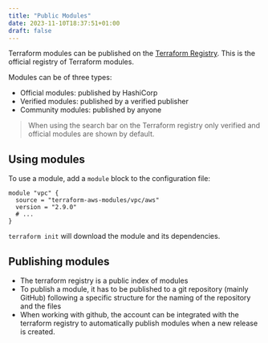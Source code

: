 ```yaml
---
title: "Public Modules"
date: 2023-11-10T18:37:51+01:00
draft: false
---
```


Terraform modules can be published on the [Terraform Registry](https://registry.terraform.io/). This is the official registry of Terraform modules.

Modules can be of three types:

- Official modules: published by HashiCorp
- Verified modules: published by a verified publisher
- Community modules: published by anyone

> When using the search bar on the Terraform registry only verified and official modules are shown by default.

## Using modules

To use a module, add a `module` block to the configuration file:

```hcl
module "vpc" {
  source = "terraform-aws-modules/vpc/aws"
  version = "2.9.0"
  # ...
}
```

`terraform init` will download the module and its dependencies.

## Publishing modules

- The terraform registry is a public index of modules
- To publish a module, it has to be published to a git repository (mainly GitHub) following a specific structure for the naming of the repository and the files
- When working with github, the account can be integrated with the terraform registry to automatically publish modules when a new release is created.